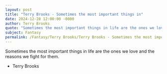 ```yaml
---
layout: post
title: "Terry Brooks - Sometimes the most important things in"
date: 2024-12-28 12:00:00 -0000
author: Terry Brooks
quote: "Sometimes the most important things in life are the ones we love and the reasons we fight for them."
subject: Fantasy
permalink: /Fantasy/Terry Brooks/Terry Brooks - Sometimes the most important things in
---
```


Sometimes the most important things in life are the ones we love and the reasons we fight for them.

- Terry Brooks
